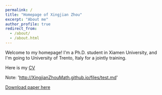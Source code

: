 ```yaml
---
permalink: /
title: "Homepage of Xingjian Zhou"
excerpt: "About me"
author_profile: true
redirect_from: 
  - /about/
  - /about.html
---
```


Welcome to my homepage!
I'm a Ph.D. student in Xiamen University, and I'm going to University of Trento, Italy for a jointly training. 

Here is my [CV](http://XingjianZhouMath.github.io/files/test.md)

Note: 
'http://XingjianZhouMath.github.io/files/test.md'

[Download paper here](http://XingjianZhouMath.github.io/files/test.md)
